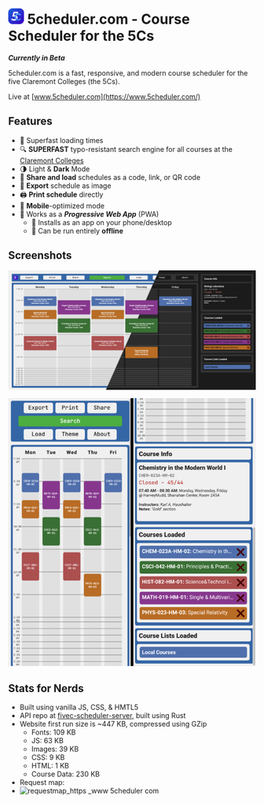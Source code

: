 # ![Logo](https://raw.githubusercontent.com/IonImpulse/fivec-scheduler-webpage/main/favicon-32x32.png) **5c**heduler.com - Course Scheduler for the 5Cs
***Currently in Beta***

5cheduler.com is a fast, responsive, and modern course scheduler for the five Claremont Colleges (the 5Cs).

Live at [www.5cheduler.com](https://www.5cheduler.com/)


## Features
- 🚀 Superfast loading times
- 🔍 **SUPERFAST** typo-resistant search engine for all courses at the [Claremont Colleges](https://www.claremont.edu/)
- 🌗 Light & **Dark** Mode
- 📧 **Share and load** schedules as a code, link, or QR code
- 📸 **Export** schedule as image
- 🖨 **Print schedule** directly 
- 📱 **Mobile**-optimized mode
- 🔰 Works as a ***Progressive Web App*** (PWA)
   - 📲 Installs as an app on your phone/desktop
   - 💾 Can be run entirely **offline**

## Screenshots
![Screenshot Desktop](https://raw.githubusercontent.com/IonImpulse/fivec-scheduler-webpage/main/img/theme_change_screenshot.png)

![Screenshot Mobile](https://raw.githubusercontent.com/IonImpulse/fivec-scheduler-webpage/main/img/mobile_screenshot.png)


## Stats for Nerds
- Built using vanilla JS, CSS, & HMTL5
- API repo at [fivec-scheduler-server](https://github.com/IonImpulse/fivec-scheduler-server), built using Rust
- Website first run size is ~447 KB, compressed using GZip
   - Fonts: 109 KB
   - JS: 63 KB
   - Images: 39 KB
   - CSS: 9 KB
   - HTML: 1 KB
   - Course Data: 230 KB
- Request map:
- ![requestmap_https __www 5cheduler com_](https://user-images.githubusercontent.com/24578597/135673047-104d184d-a6c8-4e2a-8e67-cc9924c2daba.png)
